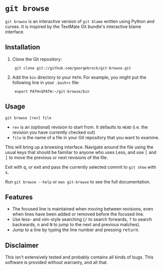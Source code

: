 # `git browse`

`git browse` is an interactive version of `git blame` written using Python and
curses. It is inspired by the TextMate Git bundle's interactive blame
interface.

## Installation

1. Clone the Git repository:

        git clone git://github.com/georgebrock/git-browse.git

2. Add the `bin` directory to your `PATH`. For example, you might put the
   following line in your `.bashrc` file:

        export PATH=$PATH:~/git-browse/bin

## Usage

    git browse [rev] file

* `rev` is an (optional) revision to start from. It defaults to `HEAD` (i.e.
   the revision you have currently checked out)
* `file` is the name of a file in your Git repository that you want to examine.

This will bring up a browsing interface. Navigate around the file using the
usual keys that should be familiar to anyone who uses Less, and use
<kbd>[</kbd> and <kbd>]</kbd> to move the previous or next revisions of the
file.

Exit with <kbd>q</kbd>, or exit and pass the currently selected commit to
`git show` with <kbd>s</kbd>.

Run `git browse --help` or `man git-browse` to see the full documentation.

## Features

* The focused line is maintained when moving between revisions, even when
  lines have been added or removed before the focused line.
* Use less- and vim-style searching (<kbd>/</kbd> to search forwards,
  <kbd>?</kbd> to search backwards, <kbd>n</kbd> and <kbd>N</kbd> to jump to
  the next and previous matches).
* Jump to a line by typing the line number and pressing <kbd>return</kbd>.

## Disclaimer

This isn't extensively tested and probably contains all kinds of bugs. This
software is provided without warranty, and all that.

